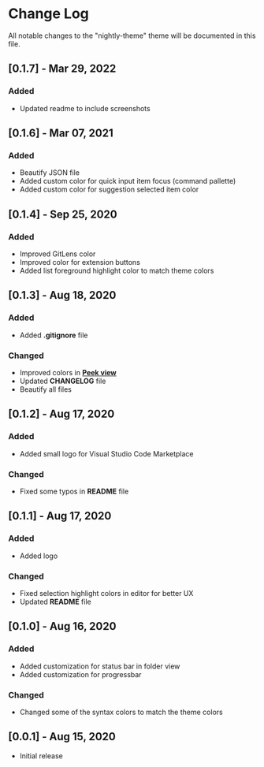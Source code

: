 # Change Log

All notable changes to the "nightly-theme" theme will be documented in this file.

## [0.1.7] - Mar 29, 2022

### Added

-   Updated readme to include screenshots

## [0.1.6] - Mar 07, 2021

### Added

-   Beautify JSON file
-   Added custom color for quick input item focus (command pallette)
-   Added custom color for suggestion selected item color

## [0.1.4] - Sep 25, 2020

### Added

-   Improved GitLens color
-   Improved color for extension buttons
-   Added list foreground highlight color to match theme colors

## [0.1.3] - Aug 18, 2020

### Added

-   Added **.gitignore** file

### Changed

-   Improved colors in [**Peek view**](https://code.visualstudio.com/docs/getstarted/tips-and-tricks#_peek)
-   Updated **CHANGELOG** file
-   Beautify all files

## [0.1.2] - Aug 17, 2020

### Added

-   Added small logo for Visual Studio Code Marketplace

### Changed

-   Fixed some typos in **README** file

## [0.1.1] - Aug 17, 2020

### Added

-   Added logo

### Changed

-   Fixed selection highlight colors in editor for better UX
-   Updated **README** file

## [0.1.0] - Aug 16, 2020

### Added

-   Added customization for status bar in folder view
-   Added customization for progressbar

### Changed

-   Changed some of the syntax colors to match the theme colors

## [0.0.1] - Aug 15, 2020

-   Initial release
